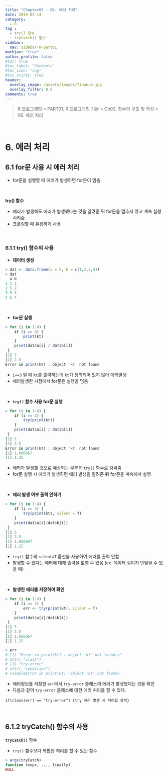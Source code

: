 ```yaml
---
title: "Chapter03 - 06. 에러 처리"
date: 2019-03-14
category:
  - R
tag :
  - try() 함수
  - tryCatch() 함수
sidebar:
  nav: sidebar-R-part01
mathjax: "true"
author_profile: false
#toc: true
#toc_label: "Contents"
#toc_icon: "cog"
#toc_sticky: true
header:
  overlay_image: /assets/images/finance.jpg
  overlay_filter: 0.5
comments: true
---
```

> R 프로그래밍 > PART01. R 프로그래밍 기본 > Ch03. 함수의 구조 및 작성 > 06. 에러 처리

<br>

#  6. 에러 처리

## 6.1 for문 사용 시 에러 처리

- for문을 실행할 때 에러가 발생하면 for문이 멈춤

<br>

**try() 함수**
- 에러가 발생해도 에러가 발생했다는 것을 알려준 뒤 for문을 멈추지 않고 계속 실행시켜줌
- 크롤링할 때 유용하게 사용

<br>

### 6.1.1 try() 함수의 사용

- **데이터 생성**
```R
> dat <- data.frame(a = 5, b = c(1,2,3,4))
> dat
  a b
1 5 1
2 5 2
3 5 3
4 5 4
```

<br>

- **for문 실행**
```R
> for (i in 1:4) {
	if (i == 3) {
		print(kt)
	}
	print(dat$a[i] / dat$b[i])
 }
[1] 5
[1] 2.5
Error in print(kt) : object 'kt' not found
```

- `i==3` 일 때 `kt`를 출력하는데 `kt`가 정의되어 있지 않아 에러발생
- 에러발생한 시점에서 for문은 실행을 멈춤

<br>

- **`try()` 함수 사용 for문 실행**
```R
> for (i in 1:4) {
	if (i == 3) {
		try(print(kt))
	}
	print(dat$a[i] / dat$b[i])
 }
[1] 5
[1] 2.5
Error in print(kt) : object 'kt' not found
[1] 1.666667
[1] 1.25
```

- 에러가 발생할 것으로 예상되는 부분은 `try()` 함수로 감싸줌
- for문 실행 시 에러가 발생하면 에러 발생을 알려준 뒤 for문을 계속해서 실행

<br>

- **에러 발생 여부 출력 안하기**
```R
> for (i in 1:4) {
	if (i == 3) {
		try(print(kt), silent = T)
	}
	print(dat$a[i]/dat$b[i])
 }
[1] 5
[1] 2.5
[1] 1.666667
[1] 1.25
```

- `try()` 함수의 `silent=T` 옵션을 사용하여 에러를 출력 안함
- 발생할 수 있다는 에러에 대해 출력을 없앨 수 있음 (ex. 데이터 길이가 안맞을 수 있을 때)

<br>

- **발생한 에러를 저장하여 확인**
```R
> for (i in 1:4) {
	if (i == 3) {
		err <- try(print(kt), silent = T)
	}
	print(dat$a[i]/dat$b[i])
 }
[1] 5
[1] 2.5
[1] 1.666667
[1] 1.25
```
```R
> err
# [1] "Error in print(kt) : object 'kt' not found\n"
# attr(,"class")
# [1] "try-error"
# attr(,"condition")
# <simpleError in print(kt): object 'kt' not found>
```

- 에러정보를 저장한 `err`에서 `try-error` 클래스의 에러가 발생했다는 것을 확인
- 다음과 같이 `try-error` 클래스에 대한 에러 처리를 할 수 있다.
```
if(class(err) == "try-error") {try 에러 발생 시 처리할 동작}
```

<br>

## 6.1.2 tryCatch() 함수의 사용

**`tryCatch()`** 함수
- `try()` 함수보다 복합한 처리를 할 수 있는 함수
```R
> args(tryCatch)
function (expr, ..., finally)
NULL
```
